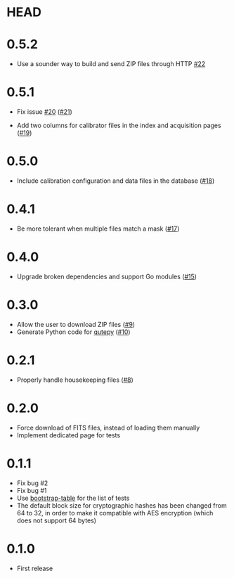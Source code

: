 # HEAD

# 0.5.2

- Use a sounder way to build and send ZIP files through HTTP [#22](https//github.com/ziotom78/qutedb/pull/22)

# 0.5.1

- Fix issue [#20](https://github.com/ziotom78/qutedb/pull/20) ([#21](https://github.com/ziotom78/qutedb/pull/21))

- Add two columns for calibrator files in the index and acquisition pages ([#19](https://github.com/ziotom78/qutedb/pull/19))

# 0.5.0

- Include calibration configuration and data files in the database ([#18](https://github.com/ziotom78/qutedb/pull/18))

# 0.4.1

- Be more tolerant when multiple files match a mask ([#17](https://github.com/ziotom78/qutedb/pull/17))

# 0.4.0

- Upgrade broken dependencies and support Go modules ([#15](https://github.com/ziotom78/qutedb/pull/15))

# 0.3.0

- Allow the user to download ZIP files ([#9](https://github.com/ziotom78/qutedb/pull/9))
- Generate Python code for [qutepy](https://github.com/ziotom78/qutepy) ([#10](https://github.com/ziotom78/qutedb/pull/10))

# 0.2.1

- Properly handle housekeeping files ([#8](https://github.com/ziotom78/qutedb/pull/8))

# 0.2.0

- Force download of FITS files, instead of loading them manually
- Implement dedicated page for tests

# 0.1.1

- Fix bug #2
- Fix bug #1
- Use [bootstrap-table](https://bootstrap-table.com/) for the list of tests
- The default block size for cryptographic hashes has been changed from 64 to 32, in
  order to make it compatible with AES encryption (which does not support 64 bytes)

# 0.1.0

- First release
